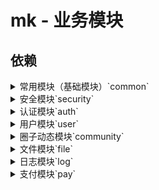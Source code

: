 # mk - 业务模块

## 依赖

<details>
  <summary>常用模块（基础模块）`common`</summary>

1. `mk-common`

``` xml
<dependency>
  <groupId>com.github.xujiaji.mk</groupId>
  <artifactId>mk-common</artifactId>
  <version>0.0.2</version>
</dependency>
```

2. `mk-common-admin`常用模块管理控制

``` xml
<dependency>
  <groupId>com.github.xujiaji.mk</groupId>
  <artifactId>mk-common-admin</artifactId>
  <version>0.0.2</version>
</dependency>
```
</details>

<details>
    <summary>安全模块`security`</summary>

1. `mk-security`

``` xml
<dependency>
  <groupId>com.github.xujiaji.mk</groupId>
  <artifactId>mk-security</artifactId>
  <version>0.0.2</version>
</dependency>
```

2. `mk-security-front`前端安全模块

``` xml
<dependency>
  <groupId>com.github.xujiaji.mk</groupId>
  <artifactId>mk-security-front</artifactId>
  <version>0.0.2</version>
</dependency>
```

3. `mk-security-admin`安全管理模块

``` xml
<dependency>
  <groupId>com.github.xujiaji.mk</groupId>
  <artifactId>mk-security-admin</artifactId>
  <version>0.0.2</version>
</dependency>
```
</details>


<details>
    <summary>认证模块`auth`</summary>
    
1. `mk-auth`

``` xml
<dependency>
  <groupId>com.github.xujiaji.mk</groupId>
  <artifactId>mk-auth</artifactId>
  <version>0.0.2</version>
</dependency>
```

2. `mk-auth-front`前端认证模块

``` xml
<dependency>
  <groupId>com.github.xujiaji.mk</groupId>
  <artifactId>mk-auth-front</artifactId>
  <version>0.0.2</version>
</dependency>
```

3. `mk-auth-admin`认证管理模块

``` xml
<dependency>
  <groupId>com.github.xujiaji.mk</groupId>
  <artifactId>mk-auth-admin</artifactId>
  <version>0.0.2</version>
</dependency>
```
</details>

<details>
    <summary>用户模块`user`</summary>
    
1. `mk-user`

``` xml
<dependency>
  <groupId>com.github.xujiaji.mk</groupId>
  <artifactId>mk-user</artifactId>
  <version>0.0.2</version>
</dependency>
```

2. `mk-user-front`前端用户模块

``` xml
<dependency>
  <groupId>com.github.xujiaji.mk</groupId>
  <artifactId>mk-user-front</artifactId>
  <version>0.0.2</version>
</dependency>
```

3. `mk-auth-admin`用户管理模块

``` xml
<dependency>
  <groupId>com.github.xujiaji.mk</groupId>
  <artifactId>mk-user-admin</artifactId>
  <version>0.0.2</version>
</dependency>
``` 
</details>

<details>
    <summary>圈子动态模块`community`</summary>
   
1. `mk-community`

``` xml
<dependency>
  <groupId>com.github.xujiaji.mk</groupId>
  <artifactId>mk-community</artifactId>
  <version>0.0.2</version>
</dependency>
```

2. `mk-community-front`前端圈子动态模块

``` xml
<dependency>
  <groupId>com.github.xujiaji.mk</groupId>
  <artifactId>mk-community-front</artifactId>
  <version>0.0.2</version>
</dependency>
```

3. `mk-community-admin`圈子动态管理模块

``` xml
<dependency>
  <groupId>com.github.xujiaji.mk</groupId>
  <artifactId>mk-community-admin</artifactId>
  <version>0.0.2</version>
</dependency>
```  
</details>

<details>
    <summary>文件模块`file`</summary>
    
1. `mk-file`

``` xml
<dependency>
  <groupId>com.github.xujiaji.mk</groupId>
  <artifactId>mk-file</artifactId>
  <version>0.0.2</version>
</dependency>
```

2. `mk-file-front`前端文件模块

``` xml
<dependency>
  <groupId>com.github.xujiaji.mk</groupId>
  <artifactId>mk-file-front</artifactId>
  <version>0.0.2</version>
</dependency>
```

3. `mk-file-admin`文件管理模块

``` xml
<dependency>
  <groupId>com.github.xujiaji.mk</groupId>
  <artifactId>mk-file-admin</artifactId>
  <version>0.0.2</version>
</dependency>
```  
</details>

<details>
    <summary>日志模块`log`</summary>
    
1. `mk-log`

``` xml
<dependency>
  <groupId>com.github.xujiaji.mk</groupId>
  <artifactId>mk-log</artifactId>
  <version>0.0.2</version>
</dependency>
```

2. `mk-log-front`前端日志模块

``` xml
<dependency>
  <groupId>com.github.xujiaji.mk</groupId>
  <artifactId>mk-log-front</artifactId>
  <version>0.0.2</version>
</dependency>
```

3. `mk-log-admin`日志管理模块

``` xml
<dependency>
  <groupId>com.github.xujiaji.mk</groupId>
  <artifactId>mk-log-admin</artifactId>
  <version>0.0.2</version>
</dependency>
```  
</details>

<details>
    <summary>支付模块`pay`</summary>
    
1. `mk-pay`

``` xml
<dependency>
  <groupId>com.github.xujiaji.mk</groupId>
  <artifactId>mk-pay</artifactId>
  <version>0.0.2</version>
</dependency>
```

2. `mk-pay-front`前端支付模块

``` xml
<dependency>
  <groupId>com.github.xujiaji.mk</groupId>
  <artifactId>mk-pay-front</artifactId>
  <version>0.0.2</version>
</dependency>
```

3. `mk-pay-admin`支付管理模块

``` xml
<dependency>
  <groupId>com.github.xujiaji.mk</groupId>
  <artifactId>mk-pay-admin</artifactId>
  <version>0.0.2</version>
</dependency>
```  
</details>
